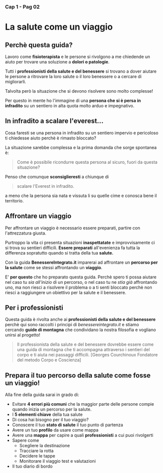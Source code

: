 ### Cap 1 - Pag 02 
# La salute come un viaggio


## Perchè questa guida?

Lavoro come **fisioterapista** e le persone si rivolgono a me chiedende un aiuto per trovare una soluzione a **dolori o patologie**.

Tutti i **professionisti della salute e del benessere** si trovano a dover aiutare le persone a ritrovare la loro salute o il loro benessere o a cercare di migliorarli.

Talvolta però la situazione che si devono risolvere sono molto complesse!  

Per questo in mente ho l'immagine di una **persona che si è persa in infradito** su un sentiero in alta quota molto arduo e impegnativo.

## In infradito a scalare l'everest... 

Cosa faresti se una persona in infradito su un sentiero impervio e pericoloso ti chiedesse aiuto perchè è rimasto bloccato?

La situazione sarebbe complessa e la prima domanda che sorge spontanea è:

> Come è possibile ricondurre questa persona al sicuro, fuori da questa situazione? 

Penso che comunque **sconsiglieresti** a chiunque di

> scalare l'Everest in infradito.

a meno che la persona sia nata e vissuta li su quelle cime e conosca bene il territorio.

## Affrontare un viaggio

Per affrontare un viaggio è necessario essere preparati, partire con l'attrezzatura giusta. 

Purtroppo la vita ci presenta situazioni **inaspettatate** e improvvisamente ci si trova su sentieri difficili. **Essere preparati** all'evenienza fa tutta la differenza sopratutto quando si tratta della tua **salute.**

Con la guida **BenessereIntegrato.it** imparerai ad affrontare un **percorso per la salute** come se stessi affrontando un **viaggio**. 

E' **per questo** che ho preparato questa guida. Perchè spero  ti possa aiutare nel caso tu *sia all'inizio* di un percorso, o nel caso tu ne *stia  già* affrontando uno,  ma non riesci a risolvere il problema o a ti senti bloccato perchè non riesci a raggiungere un obiettivo per la salute e il benessere.


## Per i professionisti

Questa guida è rivolta anche  ai **professionisti della salute e del benessere** perchè qui sono raccolti i principi di *benessereintegrato.it* e stiamo cercando **guide di montagna** che condividano la nostra filosofia e vogliano unirsi al progetto!

> Il professionista della salute e del benessere dovrebbe essere come una guida di montagna che ti accompagna attraverso i sentieri del corpo e ti aiuta nei passaggi difficili.
[Georges Courchinoux Fondatore del metodo Corpo e Coscienza]


## Prepara il tuo percorso della salute come fosse un viaggio!
    
Alla fine della guida sarai in grado di:

-  Evitare **4 errori più comuni** che la maggior parte delle persone compie quando inizia un percorso per la salute.
-  I **5 elementi chiave** della tua salute
-  Di cosa hai bisogno per il tuo viaggio?
- Conoscere il tuo **stato di salute** il tuo punto di partenza
- Avere un tuo **profilo** da usare come mappa 
- Avere una **mappa** per capire a quali **professionisti** a cui puoi rivolgerti
- Sapere come
	- Scegliere la destinazione 
	- Tracciare la rotta 
	- Decidere le tappe  
	- Monitorare il viaggio test e valutazioni
- Il tuo diario di bordo




<!--stackedit_data:
eyJoaXN0b3J5IjpbLTIwOTgwMjE4MDksMTM3ODM3NzMxMl19
-->